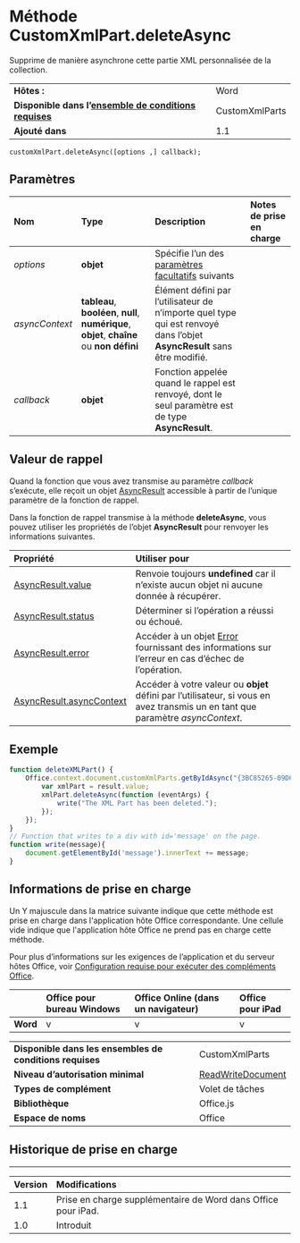 
# <a name="customxmlpart.deleteasync-method"></a>Méthode CustomXmlPart.deleteAsync
Supprime de manière asynchrone cette partie XML personnalisée de la collection.

|||
|:-----|:-----|
|**Hôtes :**|Word|
|**Disponible dans l’[ensemble de conditions requises](../../docs/overview/specify-office-hosts-and-api-requirements.md)**|CustomXmlParts|
|**Ajouté dans**|1.1|

```
customXmlPart.deleteAsync([options ,] callback);
```


## <a name="parameters"></a>Paramètres



|**Nom**|**Type**|**Description**|**Notes de prise en charge**|
|:-----|:-----|:-----|:-----|
| _options_|**objet**|Spécifie l’un des [paramètres facultatifs](../../docs/develop/asynchronous-programming-in-office-add-ins.md#passing-optional-parameters-to-asynchronous-methods) suivants||
| _asyncContext_|**tableau**, **booléen**, **null**, **numérique**, **objet**, **chaîne** ou **non défini**|Élément défini par l’utilisateur de n’importe quel type qui est renvoyé dans l’objet **AsyncResult** sans être modifié.||
| _callback_|**objet**|Fonction appelée quand le rappel est renvoyé, dont le seul paramètre est de type **AsyncResult**.||

## <a name="callback-value"></a>Valeur de rappel

Quand la fonction que vous avez transmise au paramètre _callback_ s’exécute, elle reçoit un objet [AsyncResult](../../reference/shared/asyncresult.md) accessible à partir de l’unique paramètre de la fonction de rappel.

Dans la fonction de rappel transmise à la méthode **deleteAsync**, vous pouvez utiliser les propriétés de l’objet **AsyncResult** pour renvoyer les informations suivantes.



|**Propriété**|**Utiliser pour**|
|:-----|:-----|
|[AsyncResult.value](../../reference/shared/asyncresult.value.md)|Renvoie toujours **undefined** car il n’existe aucun objet ni aucune donnée à récupérer.|
|[AsyncResult.status](../../reference/shared/asyncresult.status.md)|Déterminer si l’opération a réussi ou échoué.|
|[AsyncResult.error](../../reference/shared/asyncresult.error.md)|Accéder à un objet [Error](../../reference/shared/error.md) fournissant des informations sur l’erreur en cas d’échec de l’opération.|
|[AsyncResult.asyncContext](../../reference/shared/asyncresult.asynccontext.md)|Accéder à votre valeur ou **objet** défini par l’utilisateur, si vous en avez transmis un en tant que paramètre _asyncContext_.|

## <a name="example"></a>Exemple




```js
function deleteXMLPart() {
    Office.context.document.customXmlParts.getByIdAsync("{3BC85265-09D6-4205-B665-8EB239A8B9A1}", function (result) {
        var xmlPart = result.value;
        xmlPart.deleteAsync(function (eventArgs) {
            write("The XML Part has been deleted.");
        });
    });
}
// Function that writes to a div with id='message' on the page.
function write(message){
    document.getElementById('message').innerText += message; 
}
```




## <a name="support-details"></a>Informations de prise en charge


Un Y majuscule dans la matrice suivante indique que cette méthode est prise en charge dans l'application hôte Office correspondante. Une cellule vide indique que l'application hôte Office ne prend pas en charge cette méthode.

Pour plus d’informations sur les exigences de l’application et du serveur hôtes Office, voir [Configuration requise pour exécuter des compléments Office](../../docs/overview/requirements-for-running-office-add-ins.md).


||**Office pour bureau Windows**|**Office Online (dans un navigateur)**|**Office pour iPad**|
|:-----|:-----|:-----|:-----|
|**Word**|v|v|v|

|||
|:-----|:-----|
|**Disponible dans les ensembles de conditions requises**|CustomXmlParts|
|**Niveau d’autorisation minimal**|[ReadWriteDocument](../../docs/develop/requesting-permissions-for-api-use-in-content-and-task-pane-add-ins.md)|
|**Types de complément**|Volet de tâches|
|**Bibliothèque**|Office.js|
|**Espace de noms**|Office|

## <a name="support-history"></a>Historique de prise en charge



****


|**Version**|**Modifications**|
|:-----|:-----|
|1.1|Prise en charge supplémentaire de Word dans Office pour iPad.|
|1.0|Introduit|
